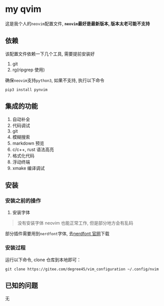 # my qvim

这是我个人的`neovim`配置文件, **`neovim`最好是最新版本, 版本太老可能不支持**

## 依赖

该配置文件依赖一下几个工具, 需要提前安装好

1. git
2. rg(ripgrep 使用)

确保`neovim`支持`python3`, 如果不支持, 执行以下命令

```shell
pip3 install pynvim
```

## 集成的功能

1. 自动补全
2. 代码调试
3. git
4. 模糊搜索
5. markdown 预览
6. c/c++, rust 语法高亮
7. 格式化代码
8. 浮动终端
9. xmake 编译调试

## 安装

### 安装之前的操作

1. 安装字体

> 没有安装字体 neovim 也能正常工作, 但是部分地方会有乱码

部分插件需要用到`nerdfont`字体, 去[nerdfont 官网](https://www.nerdfonts.com/)下载

### 安装过程

运行以下命令, clone 仓库到本地即可：

```shell
git clone https://gitee.com/degree45/vim_configuration ~/.config/nvim
```

## 已知的问题

无
